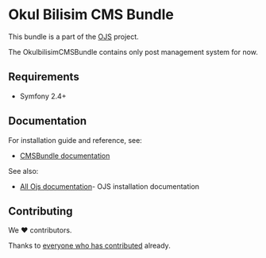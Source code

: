 # Okul Bilisim CMS Bundle

This bundle is a part of the [OJS](https://github.com/okulbilisim/ojs) project.

The OkulbilisimCMSBundle contains only post management system for now.

## Requirements

* Symfony 2.4+

## Documentation

For installation guide and reference, see:

* [CMSBundle documentation](https://github.com/okulbilisim/CmsBundle/blob/master/Resources/doc/index.md)

See also:

* [All Ojs documentation](https://github.com/okulbilisim/ojs/blob/master/docs/INSTALL.md)- OJS installation documentation

## Contributing

We :heart: contributors.
 
Thanks to
[everyone who has contributed](https://github.com/okulbilisim/CmsBundle/contributors) already.
